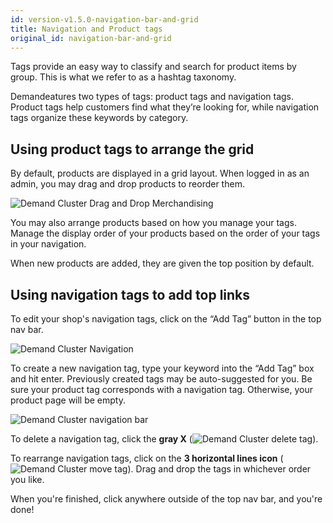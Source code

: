 ```yaml
---
id: version-v1.5.0-navigation-bar-and-grid
title: Navigation and Product tags
original_id: navigation-bar-and-grid
---
```

    
Tags provide an easy way to classify and search for product items by group. This is what we refer to as a hashtag taxonomy.

Demandeatures two types of tags: product tags and navigation tags. Product tags help customers find what they’re looking for, while navigation tags organize these keywords by category.

## Using product tags to arrange the grid

By default, products are displayed in a grid layout. When logged in as an admin, you may drag and drop products to reorder them.

![](/assets/admin-product-grid.png "Demand Cluster Drag and Drop Merchandising")

You may also arrange products based on how you manage your tags. Manage the display order of your products based on the order of your tags in your navigation.

When new products are added, they are given the top position by default.

## Using navigation tags to add top links

To edit your shop's navigation tags, click on the “Add Tag” button in the top nav bar.

![](/assets/admin-homepage-nav-tag-1.png "Demand Cluster Navigation")

To create a new navigation tag, type your keyword into the “Add Tag” box and hit enter. Previously created tags may be auto-suggested for you. Be sure your product tag corresponds with a navigation tag. Otherwise, your product page will be empty.

![](/assets/admin-homepage-nav-tag-2.png "Demand Cluster navigation bar")

To delete a navigation tag, click the **gray X** (![](/assets/guide-icon-deletetag.png "Demand Cluster delete tag")).

To rearrange navigation tags, click on the **3 horizontal lines icon** (![](/assets/guide-icon-movetag.png "Demand Cluster move tag")). Drag and drop the tags in whichever order you like.

When you're finished, click anywhere outside of the top nav bar, and you're done!
